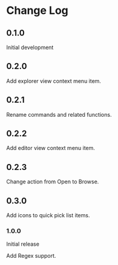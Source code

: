 # Change Log

## 0.1.0

Initial development

## 0.2.0

Add explorer view context menu item.

## 0.2.1

Rename commands and related functions.

## 0.2.2

Add editor view context menu item.

## 0.2.3

Change action from Open to Browse.

## 0.3.0

Add icons to quick pick list items.

### 1.0.0

Initial release

Add Regex support.
